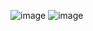 ![image](https://github.com/user-attachments/assets/ce8c9113-51b1-44ef-b1ae-b1d7f100149f)
![image](https://github.com/user-attachments/assets/3d80c7d1-99fa-4278-9d61-f03309ac48a5)


